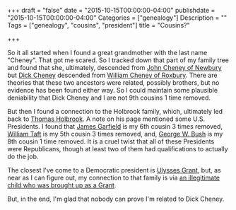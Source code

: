+++
draft = "false"
date = "2015-10-15T00:00:00-04:00"
publishdate = "2015-10-15T00:00:00-04:00"
Categories = ["genealogy"]
Description = ""
Tags = ["genealogy", "cousins", "president"]
title = "Cousins?"

+++

So it all started when I found a great grandmother with the last name "Cheney".  That got me scared.  So I tracked down that part of my family tree and found that she, ultimately, descended from 
[John Cheney of Newbury](http://www.werelate.org/wiki/Person:John_Cheney_%2846%29)
but [Dick Cheney](http://www.werelate.org/wiki/Person:Richard_Cheney_%288%29) descended from [William Cheney of Roxbury](http://www.werelate.org/wiki/Person:William_Cheney_%281%29).
There are theories that these two ancestors were related, possibly brothers, but no evidence has been found either way.  So I could maintain some plausible deniability that Dick Cheney and I are not 9th cousins 1 time removed.

But then I found a connection to the Holbrook family, which, ultimately led back to [Thomas Holbrook](http://www.werelate.org/wiki/Person:Thomas_Holbrook_%283%29).  A note on his page mentioned some U.S. Presidents.  I found that [James Garfield](http://www.werelate.org/wiki/Person:James_Garfield_%281%29) is my 6th cousin 3 times removed, [William Taft](http://www.werelate.org/wiki/Person:William_Taft_%282%29) is my 5th cousin 3 times removed, and, [George W. Bush](http://www.werelate.org/wiki/Person:George_Bush_%283%29) is my 8th cousin 1 time removed.  It is a cruel twist that all of these Presidents were Republicans, though at least two of them had qualifications to actually do the job.

The closest I've come to a Democratic president is [Ulysses Grant](http://www.werelate.org/wiki/Person:Hiram_Grant_%282%29), but, as near as I can figure out, my connection to that family is via [an illegitimate child who was brought up as a Grant](http://www.werelate.org/wiki/Person:Beriah_Grant_%281%29).

But, in the end, I'm glad that nobody can prove I'm related to Dick Cheney.
